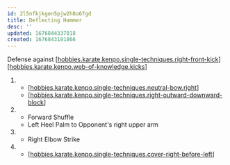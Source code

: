 ```yaml
---
id: 2l5nfkjkgen5pjw2h8o6fgd
title: Deflecting Hammer
desc: ''
updated: 1676844337018
created: 1676843181866
---
```


Defense against [[hobbies.karate.kenpo.single-techniques.right-front-kick]]
[[hobbies.karate.kenpo.web-of-knowledge.kicks]]

1.  - [[hobbies.karate.kenpo.single-techniques.neutral-bow.right]]
    - [[hobbies.karate.kenpo.single-techniques.right-outward-downward-block]]
2.  - Forward Shuffle
    - Left Heel Palm to Opponent's right upper arm
3.  - Right Elbow Strike
4.  - [[hobbies.karate.kenpo.single-techniques.cover-right-before-left]]



[//begin]: # "Autogenerated link references for markdown compatibility"
[hobbies.karate.kenpo.single-techniques.right-front-kick]: ../single-techniques/hobbies.karate.kenpo.single-techniques.right-front-kick "Right Front Kick"
[hobbies.karate.kenpo.web-of-knowledge.kicks]: ../web-of-knowledge/hobbies.karate.kenpo.web-of-knowledge.kicks "Kicks"
[hobbies.karate.kenpo.single-techniques.neutral-bow.right]: ../single-techniques/hobbies.karate.kenpo.single-techniques.neutral-bow.right "Right Neutral Bow"
[hobbies.karate.kenpo.single-techniques.right-outward-downward-block]: ../single-techniques/hobbies.karate.kenpo.single-techniques.right-outward-downward-block "Right Outward Downward Block"
[hobbies.karate.kenpo.single-techniques.cover-right-before-left]: ../single-techniques/hobbies.karate.kenpo.single-techniques.cover-right-before-left "Cover Right before Left"
[//end]: # "Autogenerated link references"